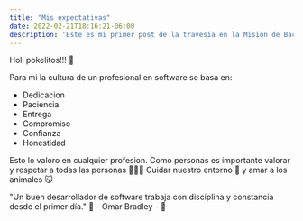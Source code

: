 ```yaml
---
title: "Mis expectativas"
date: 2022-02-21T18:16:21-06:00
description: 'Este es mi primer post de la travesía en la Misión de Backend con Node JS de Launch X.' 🌸
---
```

Holi pokelitos!!! 🧁

Para mi la cultura de un profesional en software se basa en:
- Dedicacion 
- Paciencia
- Entrega
- Compromiso
- Confianza
- Honestidad

Esto lo valoro en cualquier profesion.
Como personas es importante valorar y respetar a todas las personas 🧑‍🤝‍🧑
Cuidar nuestro entorno 🌳 y amar a los animales 😽

"Un buen desarrollador de software trabaja con disciplina y constancia desde el primer día."
💠 - Omar Bradley - 💠




